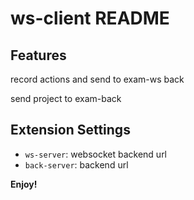 # ws-client README

## Features

record actions and send to exam-ws back

send project to exam-back

## Extension Settings

* `ws-server`: websocket backend url
* `back-server`: backend url

**Enjoy!**

